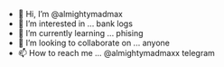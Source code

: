- 👋 Hi, I’m @almightymadmax
- 👀 I’m interested in ... bank logs 
- 🌱 I’m currently learning ... phising
- 💞️ I’m looking to collaborate on ... anyone
- 📫 How to reach me ... @almightymadmaxx telegram

<!---
almightymadmax/almightymadmax is a ✨ special ✨ repository because its `README.md` (this file) appears on your GitHub profile.
You can click the Preview link to take a look at your changes.
--->
